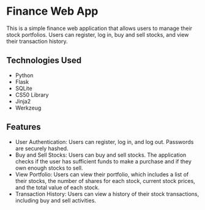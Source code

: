 # Finance Web App
This is a simple finance web application that allows users to manage their stock portfolios. Users can register, log in, buy and sell stocks, and view their transaction history.


## Technologies Used
* Python
* Flask
* SQLite
* CS50 Library
* Jinja2
* Werkzeug

## Features
* User Authentication: Users can register, log in, and log out. Passwords are securely hashed.
* Buy and Sell Stocks: Users can buy and sell stocks. The application checks if the user has sufficient funds to make a purchase and if they own enough stocks to sell.
* View Portfolio: Users can view their portfolio, which includes a list of their stocks, the number of shares for each stock, current stock prices, and the total value of each stock.
* Transaction History: Users can view a history of their stock transactions, including buy and sell activities.
